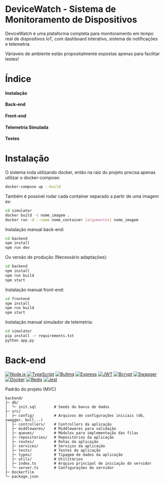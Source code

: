 # DeviceWatch - Sistema de Monitoramento de Dispositivos

DeviceWatch é uma plataforma completa para monitoramento em tempo real de dispositivos IoT, com dashboard interativo, sistema de notificações e telemetria.

Váriaveis de ambiente estão propositalmente expostas apenas para facilitar testes!

# Índice
#### Instalação
#### Back-end
#### Front-end
#### Telemetria Simulada
#### Testes

# Instalação 
O sistema roda utilizando docker, então na raiz do projeto precisa apenas utilizar o docker-compose:
```bash
docker-compose up --build
```
Também é possível rodar cada container separado a partir de uma imagem ex:
```bash
cd simulator
docker build -t nome_imagem .
docker run -d --name nome_container [argumentos] nome_imagem 
```

Instalação manual back-end:
```bash
cd backend
npm install 
npm run dev
```
Ou versão de produção (Necessário adaptações):
```bash
cd backend
npm install 
npm run build
npm start
```

Instalação manual front-end:
```bash
cd frontend
npm install 
npm run build
npm start
```

Instalação manual simulador de telemetria:
```bash
cd simulator
pip install -r requirements.txt
python app.py
```

# Back-end
[![Node.js](https://img.shields.io/badge/Node.js-339933?style=for-the-badge\&logo=node.js\&logoColor=white)](https://nodejs.org/)
[![TypeScript](https://img.shields.io/badge/TypeScript-007ACC?style=for-the-badge\&logo=typescript\&logoColor=white)](https://www.typescriptlang.org/)
[![Bullmq](https://img.shields.io/badge/Bullmq-007ACC?style=for-the-badge&logo=bullmq&logoColor=white)]([https://www.typescriptlang.org/](https://bullmq.io/))
[![Express](https://img.shields.io/badge/Express-000000?style=for-the-badge\&logo=express\&logoColor=white)](https://expressjs.com/)
[![JWT](https://img.shields.io/badge/JWT-000000?style=for-the-badge\&logo=jsonwebtokens\&logoColor=white)](https://jwt.io/)
[![Bcrypt](https://img.shields.io/badge/Bcrypt-0F2D3C?style=for-the-badge)](https://www.npmjs.com/package/bcrypt)
[![Swagger](https://img.shields.io/badge/Swagger-85EA2D?style=for-the-badge\&logo=swagger\&logoColor=white)](https://swagger.io/)
[![Docker](https://img.shields.io/badge/Docker-2496ED?style=for-the-badge&logo=docker&logoColor=white)](https://www.docker.com/)
[![Redis](https://img.shields.io/badge/Redis-DC382D?style=for-the-badge&logo=redis&logoColor=white)](https://redis.io/)
[![Jest](https://img.shields.io/badge/Jest-C21325?style=for-the-badge&logo=jest&logoColor=white)](https://jestjs.io/)

Padrão do projeto (MVC)

```
backend/
├─ db/
│  └─ init.sql        # Seeds do banco de dados
├─ src/
│  ├─ config/         # Arquivos de configurações iniciais (db, swagger, bull...)
│  ├─ controllers/    # Controllers da aplicação 
│  ├─ middlewares/    # Middlewares para validação
│  ├─ queues/         # Módulos para implementação das filas
│  ├─ repositories/   # Repositórios da aplicação 
│  ├─ routes/         # Rotas da aplicação
│  ├─ services/       # Serviços da aplicação
│  ├─ tests/          # Testes da aplicação 
│  ├─ types/          # Tipagem de dados da aplicação
│  ├─ utils/          # Utilitários
│  ├─ index.ts        # Arquivo principal de iniciação do servidor
│  └─ server.ts       # Configurações do servidor
├─ Dockerfile
└─ package.json
```


